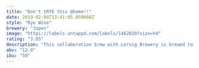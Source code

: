 ```yaml
---
title: "Don't tRYE this @home!!"
date: 2019-02-08T13:41:05.059666Z
style: "Rye Wine"
brewery: "Jopen"
image: "https://labels.untappd.com/labels/1462020?size=hd"
rating: "3.85"
description: "This collaboration brew with Lervig Brewery is brewed to honour a brewing grain that we both love: RYE. We like it so much that we decided to create a rye wine, in the barley wine-style. Full-bodied, sweet, strong, but with rye flavor characteristics. And believe it or not, this beer contains 70% rye malt! Don’t tRYE this @home!! "
abv: "12.0"
ibu: "50"
---
```

